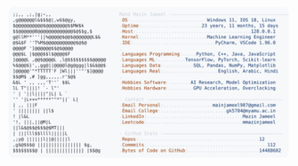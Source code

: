 <picture>
  <source srcset="https://raw.githubusercontent.com/mmazinjameel/mmazinjameel/main/dark_mode.svg?v=1760962850" media="(prefers-color-scheme: dark)">
  <img src="https://raw.githubusercontent.com/mmazinjameel/mmazinjameel/main/light_mode.svg?v=1760962850">
</picture>
